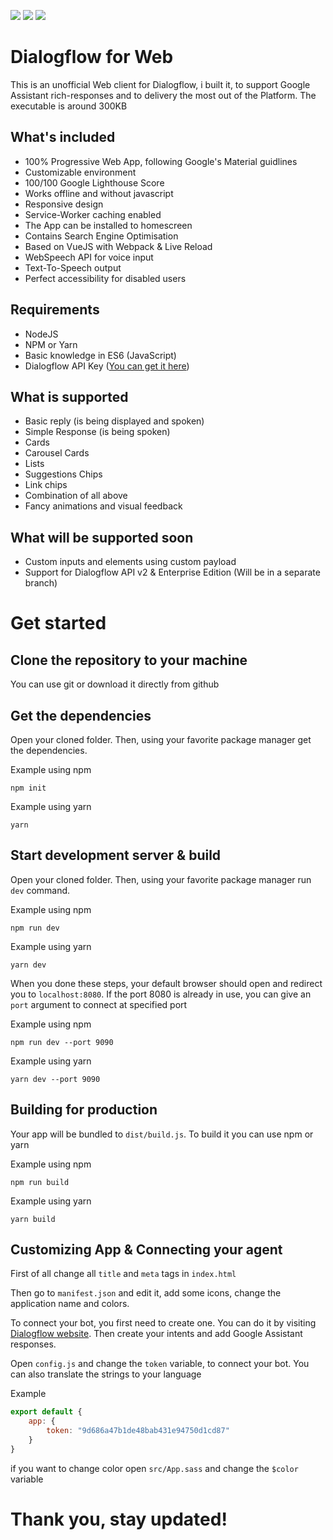 ![](https://imgur.com/YkOoS4h.png)
![](https://imgur.com/g3KyOqV.png)
![](https://imgur.com/IsVxh0U.png)

# Dialogflow for Web

This is an unofficial Web client for Dialogflow, i built it, to support Google Assistant rich-responses and to delivery the most out of the Platform. The executable is around 300KB

## What's included

- 100% Progressive Web App, following Google's Material guidlines
- Customizable environment
- 100/100 Google Lighthouse Score
- Works offline and without javascript
- Responsive design
- Service-Worker caching enabled
- The App can be installed to homescreen
- Contains Search Engine Optimisation
- Based on VueJS with Webpack & Live Reload
- WebSpeech API for voice input
- Text-To-Speech output
- Perfect accessibility for disabled users

## Requirements
- NodeJS
- NPM or Yarn
- Basic knowledge in ES6 (JavaScript)
- Dialogflow API Key ([You can get it here](https://dialogflow.com))

## What is supported
- Basic reply (is being displayed and spoken)
- Simple Response (is being spoken)
- Cards
- Carousel Cards
- Lists
- Suggestions Chips
- Link chips
- Combination of all above
- Fancy animations and visual feedback


## What will be supported soon
- Custom inputs and elements using custom payload
- Support for Dialogflow API v2 & Enterprise Edition (Will be in a separate branch)

# Get started

## Clone the repository to your machine

You can use git or download it directly from github



## Get the dependencies
Open your cloned folder. Then, using your favorite package manager get the dependencies.

Example using npm

`npm init`

Example using yarn

`yarn`

## Start development server & build

Open your cloned folder. Then, using your favorite package manager run `dev` command.

Example using npm

`npm run dev`

Example using yarn

`yarn dev`

When you done these steps, your default browser should open and redirect you to `localhost:8080`. If the port 8080 is already in use, you can give an `port` argument to connect at specified port

Example using npm

`npm run dev --port 9090`

Example using yarn

`yarn dev --port 9090`

## Building for production

Your app will be bundled to `dist/build.js`.
To build it you can use npm or yarn

Example using npm

`npm run build`

Example using yarn

`yarn build`


## Customizing App & Connecting your agent

First of all change all `title` and `meta` tags in `index.html`

Then go to `manifest.json` and edit it, add some icons, change the application name and colors.

To connect your bot, you first need to create one. You can do it by visiting [Dialogflow website](https://dialogflow.com). Then create your intents and add Google Assistant responses.

Open `config.js` and change the `token` variable, to connect your bot. You can also translate the strings to your language

Example

```js
export default {
    app: {
        token: "9d686a47b1de48bab431e94750d1cd87"
    }
}
```

if you want to change color open `src/App.sass` and change the `$color` variable

# Thank you, stay updated!